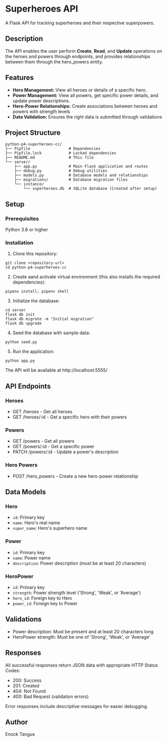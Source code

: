 # Superheroes API
A Flask API for tracking superheroes and their respective superpowers.

## Description
The API enables the user perform **Create**, **Read**, and **Update** operations on the heroes and powers through endpoints, and provides relationships between them through the hero_powers entity.

## Features

- **Hero Management:** View all heroes or details of a specific hero.
- **Power Management:** View all powers, get specific power details, and update power descriptions.
- **Hero-Power Relationships:** Create associations between heroes and powers with strength levels
- **Data Validation:** Ensures the right data is submitted through validations

## Project Structure

```
python-p4-superheroes-cc/
├── Pipfile                 # Dependencies
├── Pipfile.lock            # Locked dependencies
├── README.md               # This file
└── server/
    ├── app.py              # Main Flask application and routes
    ├── debug.py            # Debug utilities
    ├── models.py           # Database models and relationships
    ├── migrations/         # Database migration files
    └── instance/
        └── superheroes.db  # SQLite database (Created after setup)
```

## Setup
### Prerequisites

Python 3.8 or higher

### Installation

1. Clone this repository:
```
git clone <repository-url>
cd python-p4-superheroes-cc
```

2. Create aand activate virtual environment (this also installs the required dependencies):

```
pipenv install; pipenv shell
```

3. Initialize the database:
```
cd server
flask db init
flask db migrate -m "Initial migration"
flask db upgrade
```

4. Seed the database with sample data:

```
python seed.py
```


5. Run the application:
```
python app.py
```

The API will be available at http://localhost:5555/


## API Endpoints
### Heroes

- GET /heroes - Get all heroes
- GET /heroes/:id - Get a specific hero with their powers

### Powers

- GET /powers - Get all powers
- GET /powers/:id - Get a specific power
- PATCH /powers/:id - Update a power's description

### Hero Powers

- POST /hero_powers - Create a new hero-power relationship

## Data Models
### Hero

- `id`: Primary key
- `name`: Hero's real name
- `super_name`: Hero's superhero name

### Power

- `id`: Primary key
- `name`: Power name
- `description`: Power description (must be at least 20 characters)

### HeroPower

- `id`: Primary key
- `strength`: Power strength level ('Strong', 'Weak', or 'Average')
- `hero_id`: Foreign key to Hero
- `power_id`: Foreign key to Power

## Validations

- Power description: Must be present and at least 20 characters long
- HeroPower strength: Must be one of 'Strong', 'Weak', or 'Average'

## Responses
All successful responses return JSON data with appropriate HTTP Status Codes:

- 200: Success
- 201: Created
- 404: Not Found
- 400: Bad Request (validation errors)

Error responses include descriptive messages for easier debugging.

## Author
Enock Tangus
